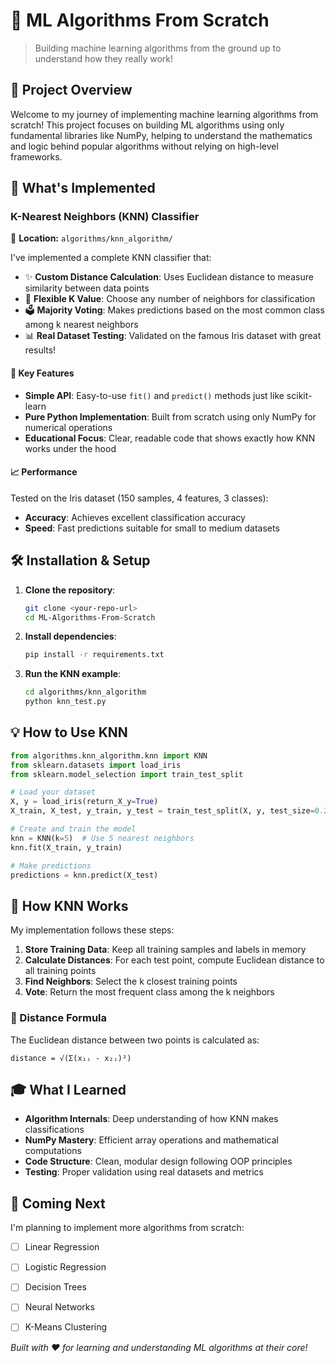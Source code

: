 # 🤖 ML Algorithms From Scratch

> Building machine learning algorithms from the ground up to understand how they really work!

## 🎯 Project Overview

Welcome to my journey of implementing machine learning algorithms from scratch! This project focuses on building ML algorithms using only fundamental libraries like NumPy, helping to understand the mathematics and logic behind popular algorithms without relying on high-level frameworks.

## 🚀 What's Implemented

### K-Nearest Neighbors (KNN) Classifier

📁 **Location:** `algorithms/knn_algorithm/`

I've implemented a complete KNN classifier that:

- ✨ **Custom Distance Calculation**: Uses Euclidean distance to measure similarity between data points
- 🎯 **Flexible K Value**: Choose any number of neighbors for classification
- 🗳️ **Majority Voting**: Makes predictions based on the most common class among k nearest neighbors
- 📊 **Real Dataset Testing**: Validated on the famous Iris dataset with great results!

#### 🔧 Key Features

- **Simple API**: Easy-to-use `fit()` and `predict()` methods just like scikit-learn
- **Pure Python Implementation**: Built from scratch using only NumPy for numerical operations
- **Educational Focus**: Clear, readable code that shows exactly how KNN works under the hood

#### 📈 Performance

Tested on the Iris dataset (150 samples, 4 features, 3 classes):
- **Accuracy**: Achieves excellent classification accuracy
- **Speed**: Fast predictions suitable for small to medium datasets

## 🛠️ Installation & Setup

1. **Clone the repository**:
   ```bash
   git clone <your-repo-url>
   cd ML-Algorithms-From-Scratch
   ```

2. **Install dependencies**:
   ```bash
   pip install -r requirements.txt
   ```

3. **Run the KNN example**:
   ```bash
   cd algorithms/knn_algorithm
   python knn_test.py
   ```

## 💡 How to Use KNN

```python
from algorithms.knn_algorithm.knn import KNN
from sklearn.datasets import load_iris
from sklearn.model_selection import train_test_split

# Load your dataset
X, y = load_iris(return_X_y=True)
X_train, X_test, y_train, y_test = train_test_split(X, y, test_size=0.2)

# Create and train the model
knn = KNN(k=5)  # Use 5 nearest neighbors
knn.fit(X_train, y_train)

# Make predictions
predictions = knn.predict(X_test)
```

## 🧠 How KNN Works

My implementation follows these steps:

1. **Store Training Data**: Keep all training samples and labels in memory
2. **Calculate Distances**: For each test point, compute Euclidean distance to all training points
3. **Find Neighbors**: Select the k closest training points
4. **Vote**: Return the most frequent class among the k neighbors

### 📐 Distance Formula

The Euclidean distance between two points is calculated as:

```
distance = √(Σ(x₁ᵢ - x₂ᵢ)²)
```

## 🎓 What I Learned

- **Algorithm Internals**: Deep understanding of how KNN makes classifications
- **NumPy Mastery**: Efficient array operations and mathematical computations
- **Code Structure**: Clean, modular design following OOP principles
- **Testing**: Proper validation using real datasets and metrics

## 🔮 Coming Next

I'm planning to implement more algorithms from scratch:

- [ ] Linear Regression
- [ ] Logistic Regression  
- [ ] Decision Trees
- [ ] Neural Networks
- [ ] K-Means Clustering




*Built with ❤️ for learning and understanding ML algorithms at their core!*
